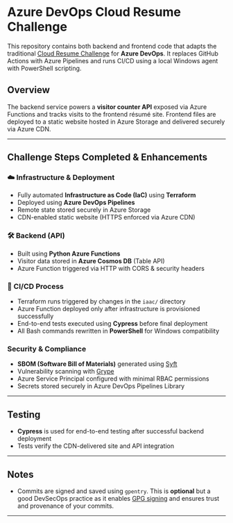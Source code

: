 # Azure DevOps Cloud Resume Challenge

This repository contains both backend and frontend code that adapts the traditional [Cloud Resume Challenge](https://cloudresumechallenge.dev/) for **Azure DevOps**. It replaces GitHub Actions with Azure Pipelines and runs CI/CD using a local Windows agent with PowerShell scripting.

## Overview

The backend service powers a **visitor counter API** exposed via Azure Functions and tracks visits to the frontend résumé site. Frontend files are deployed to a static website hosted in Azure Storage and delivered securely via Azure CDN.

---

##  Challenge Steps Completed & Enhancements

### ☁️ Infrastructure & Deployment

-  Fully automated **Infrastructure as Code (IaC)** using **Terraform**
-  Deployed using **Azure DevOps Pipelines**
-  Remote state stored securely in Azure Storage
-  CDN-enabled static website (HTTPS enforced via Azure CDN)

### 🛠 Backend (API)

-  Built using **Python Azure Functions**
-  Visitor data stored in **Azure Cosmos DB** (Table API)
-  Azure Function triggered via HTTP with CORS & security headers

### 🔄 CI/CD Process

-  Terraform runs triggered by changes in the `iaac/` directory
-  Azure Function deployed only after infrastructure is provisioned successfully
-  End-to-end tests executed using **Cypress** before final deployment
-  All Bash commands rewritten in **PowerShell** for Windows compatibility

###  Security & Compliance

-  **SBOM (Software Bill of Materials)** generated using [Syft](https://github.com/anchore/syft)
-  Vulnerability scanning with [Grype](https://github.com/anchore/grype)
-  Azure Service Principal configured with minimal RBAC permissions
-  Secrets stored securely in Azure DevOps Pipelines Library

---

##  Testing

- **Cypress** is used for end-to-end testing after successful backend deployment
- Tests verify the CDN-delivered site and API integration

---

##  Notes

- Commits are signed and saved using `gpentry`. This is **optional** but a good DevSecOps practice as it enables [GPG signing](https://docs.github.com/en/authentication/managing-commit-signature-verification/signing-commits) and ensures trust and provenance of your commits.

---
